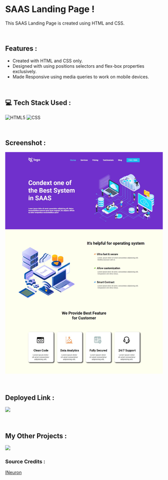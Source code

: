 # **SAAS Landing Page !**

This SAAS Landing Page is created using HTML and CSS.

</br>

## **Features :**
- Created with HTML and CSS only.
- Designed with using positions selectors and flex-box properties exclusively.
- Made Responsive using media queries to work on mobile devices.

</br>

## 💻 **Tech Stack Used :**

![HTML5](https://img.shields.io/badge/html5-%23E34F26.svg?style=for-the-badge&logo=html5&logoColor=white) ![CSS](https://img.shields.io/badge/css3-%231572B6.svg?style=for-the-badge&logo=css3&logoColor=white)

</br>

## **Screenshot :**

![Web Site Image](https://github.com/navneetkumar22/Saas_Landing_Page/blob/master/13.png)

<br>

## **Deployed Link :**
<a href="https://navneet-project13.netlify.app/"><img src="https://img.shields.io/badge/Netlify-00C7B7?style=for-the-badge&logo=netlify&logoColor=white"/></a>

<br>

## **My Other Projects :**
<a href="https://navneetkumar.netlify.app"><img src="https://img.shields.io/badge/Netlify-00C7B7?style=for-the-badge&logo=netlify&logoColor=white"/></a>

### **Source Credits :**
[INeuron](https://ineuron.ai)